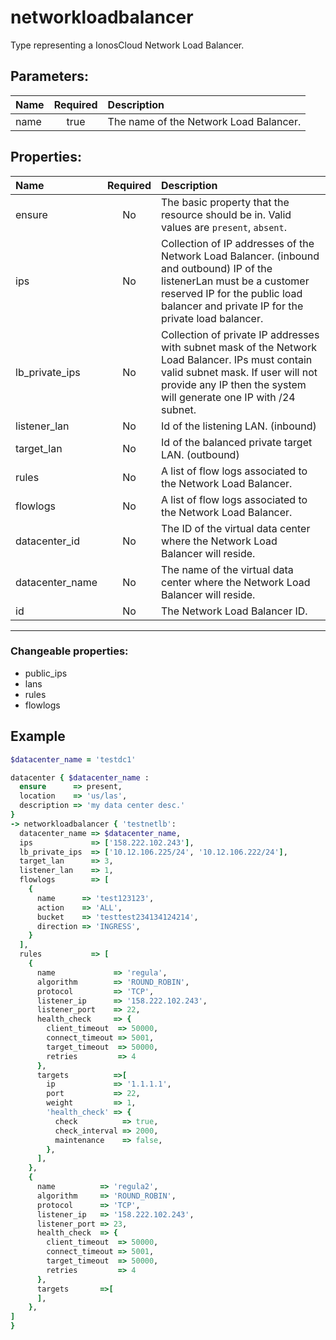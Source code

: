 # networkloadbalancer

Type representing a IonosCloud Network Load Balancer.

## Parameters:

| Name | Required | Description |
| :--- | :-: | :--- |
| name | true | The name of the Network Load Balancer.   |

## Properties:

| Name | Required | Description |
| :--- | :-: | :--- |
| ensure | No | The basic property that the resource should be in.  Valid values are `present`, `absent`.  |
| ips | No | Collection of IP addresses of the Network Load Balancer. (inbound and outbound) IP of the listenerLan must be a customer reserved IP for the public load balancer and private IP for the private load balancer.   |
| lb_private_ips | No | Collection of private IP addresses with subnet mask of the Network Load Balancer. IPs must contain valid subnet mask. If user will not provide any IP then the system will generate one IP with /24 subnet.   |
| listener_lan | No | Id of the listening LAN. (inbound)   |
| target_lan | No | Id of the balanced private target LAN. (outbound)   |
| rules | No | A list of flow logs associated to the Network Load Balancer.   |
| flowlogs | No | A list of flow logs associated to the Network Load Balancer.   |
| datacenter_id | No | The ID of the virtual data center where the Network Load Balancer will reside.   |
| datacenter_name | No | The name of the virtual data center where the Network Load Balancer will reside.   |
| id | No | The Network Load Balancer ID.   |
***


### Changeable properties:

* public_ips
* lans
* rules
* flowlogs


## Example

```ruby
$datacenter_name = 'testdc1'

datacenter { $datacenter_name :
  ensure      => present,
  location    => 'us/las',
  description => 'my data center desc.'
}
-> networkloadbalancer { 'testnetlb':
  datacenter_name => $datacenter_name,
  ips             => ['158.222.102.243'],
  lb_private_ips  => ['10.12.106.225/24', '10.12.106.222/24'],
  target_lan      => 3,
  listener_lan    => 1,
  flowlogs        => [
    {
      name      => 'test123123',
      action    => 'ALL',
      bucket    => 'testtest234134124214',
      direction => 'INGRESS',
    }
  ],
  rules           => [
    {
      name             => 'regula',
      algorithm        => 'ROUND_ROBIN',
      protocol         => 'TCP',
      listener_ip      => '158.222.102.243',
      listener_port    => 22,
      health_check     => {
        client_timeout  => 50000,
        connect_timeout => 5001,
        target_timeout  => 50000,
        retries         => 4
      },
      targets          =>[
        ip             => '1.1.1.1',
        port           => 22,
        weight         => 1,
        'health_check' => {
          check          => true,
          check_interval => 2000,
          maintenance    => false,
        },
      ],
    },
    {
      name          => 'regula2',
      algorithm     => 'ROUND_ROBIN',
      protocol      => 'TCP',
      listener_ip   => '158.222.102.243',
      listener_port => 23,
      health_check  => {
        client_timeout  => 50000,
        connect_timeout => 5001,
        target_timeout  => 50000,
        retries         => 4
      },
      targets       =>[
      ],
    },
]
}

```
